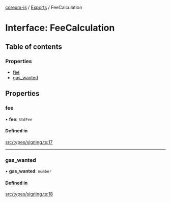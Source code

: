 [coreum-js](../README.md) / [Exports](../modules.md) / FeeCalculation

# Interface: FeeCalculation

## Table of contents

### Properties

- [fee](FeeCalculation.md#fee)
- [gas\_wanted](FeeCalculation.md#gas_wanted)

## Properties

### fee

• **fee**: `StdFee`

#### Defined in

[src/types/signing.ts:17](https://github.com/PyramydLabs/coreum-js/blob/37d165f/src/types/signing.ts#L17)

___

### gas\_wanted

• **gas\_wanted**: `number`

#### Defined in

[src/types/signing.ts:18](https://github.com/PyramydLabs/coreum-js/blob/37d165f/src/types/signing.ts#L18)
